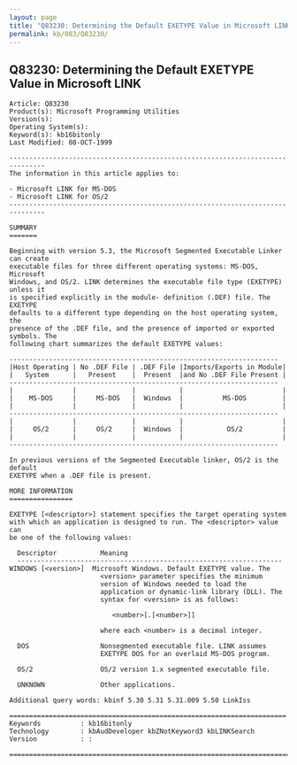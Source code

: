 ```yaml
---
layout: page
title: "Q83230: Determining the Default EXETYPE Value in Microsoft LINK"
permalink: kb/083/Q83230/
---
```


## Q83230: Determining the Default EXETYPE Value in Microsoft LINK

	Article: Q83230
	Product(s): Microsoft Programming Utilities
	Version(s): 
	Operating System(s): 
	Keyword(s): kb16bitonly
	Last Modified: 08-OCT-1999
	
	-------------------------------------------------------------------------------
	The information in this article applies to:
	
	- Microsoft LINK for MS-DOS 
	- Microsoft LINK for OS/2 
	-------------------------------------------------------------------------------
	
	SUMMARY
	=======
	
	Beginning with version 5.3, the Microsoft Segmented Executable Linker can create
	executable files for three different operating systems: MS-DOS, Microsoft
	Windows, and OS/2. LINK determines the executable file type (EXETYPE) unless it
	is specified explicitly in the module- definition (.DEF) file. The EXETYPE
	defaults to a different type depending on the host operating system, the
	presence of the .DEF file, and the presence of imported or exported symbols. The
	following chart summarizes the default EXETYPE values:
	
	--------------------------------------------------------------------
	|Host Operating | No .DEF File | .DEF File |Imports/Exports in Module|
	|   System      |   Present    |  Present  |and No .DEF File Present |
	--------------------------------------------------------------------
	|               |              |           |                         |
	|    MS-DOS     |     MS-DOS   |  Windows  |          MS-DOS         |
	|               |              |           |                         |
	--------------------------------------------------------------------
	|               |              |           |                         |
	|     OS/2      |     OS/2     |  Windows  |           OS/2          |
	|               |              |           |                         |
	--------------------------------------------------------------------
	
	In previous versions of the Segmented Executable linker, OS/2 is the default
	EXETYPE when a .DEF file is present.
	
	MORE INFORMATION
	================
	
	EXETYPE [<descriptor>] statement specifies the target operating system
	with which an application is designed to run. The <descriptor> value can
	be one of the following values:
	
	  Descriptor           Meaning
	  -------------------------------------------------------------------
	WINDOWS [<version>]  Microsoft Windows. Default EXETYPE value. The
	                       <version> parameter specifies the minimum
	                       version of Windows needed to load the
	                       application or dynamic-link library (DLL). The
	                       syntax for <version> is as follows:
	
	                          <number>[.[<number>]]
	
	                       where each <number> is a decimal integer.
	
	  DOS                  Nonsegmented executable file. LINK assumes
	                       EXETYPE DOS for an overlaid MS-DOS program.
	
	  OS/2                 OS/2 version 1.x segmented executable file.
	
	  UNKNOWN              Other applications.
	
	Additional query words: kbinf 5.30 5.31 5.31.009 5.50 LinkIss
	
	======================================================================
	Keywords          : kb16bitonly 
	Technology        : kbAudDeveloper kbZNotKeyword3 kbLINKSearch
	Version           : :
	
	=============================================================================
	
